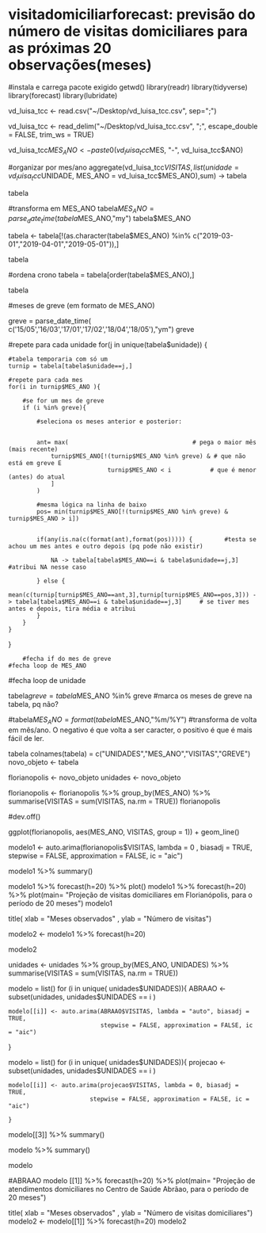 # visitadomiciliarforecast: previsão do número de visitas domiciliares para as próximas 20 observações(meses)
#instala e carrega pacote exigido
getwd()
library(readr)
library(tidyverse)
library(forecast)
library(lubridate)

vd_luisa_tcc <- read.csv("~/Desktop/vd_luisa_tcc.csv", sep=";")

vd_luisa_tcc <- read_delim("~/Desktop/vd_luisa_tcc.csv", 
                           ";", escape_double = FALSE, trim_ws = TRUE)

vd_luisa_tcc$MES_ANO <- paste0(vd_luisa_tcc$MES, "-", vd_luisa_tcc$ANO)


#organizar por mes/ano
aggregate(vd_luisa_tcc$VISITAS,list(unidade = vd_luisa_tcc$UNIDADE, MES_ANO = vd_luisa_tcc$MES_ANO),sum) -> tabela

tabela

#transforma em MES_ANO
tabela$MES_ANO = parse_date_time(tabela$MES_ANO,"my")
tabela$MES_ANO

tabela <- tabela[!(as.character(tabela$MES_ANO) %in% c("2019-03-01","2019-04-01","2019-05-01")),]

tabela


#ordena crono
tabela = tabela[order(tabela$MES_ANO),]

tabela


#meses de greve (em formato de MES_ANO)

greve = parse_date_time( c('15/05','16/03','17/01','17/02','18/04','18/05'),"ym")
greve

#repete para cada unidade
for(j in unique(tabela$unidade)) {
    
    #tabela temporaria com só um
    turnip = tabela[tabela$unidade==j,]
    
    #repete para cada mes
    for(i in turnip$MES_ANO ){
        
        #se for um mes de greve
        if (i %in% greve){
            
            #seleciona os meses anterior e posterior:
            
            
            ant= max(                                   # pega o maior mês (mais recente)
                turnip$MES_ANO[!(turnip$MES_ANO %in% greve) & # que não está em greve E
                                turnip$MES_ANO < i           # que é menor (antes) do atual
                ]                
            )
            
            #mesma lógica na linha de baixo 
            pos= min(turnip$MES_ANO[!(turnip$MES_ANO %in% greve) & turnip$MES_ANO > i])
            
            
            if(any(is.na(c(format(ant),format(pos))))) {         #testa se achou um mes antes e outro depois (pq pode não existir)
                
                NA -> tabela[tabela$MES_ANO==i & tabela$unidade==j,3]    #atribui NA nesse caso
                
            } else {         
            mean(c(turnip[turnip$MES_ANO==ant,3],turnip[turnip$MES_ANO==pos,3])) -> tabela[tabela$MES_ANO==i & tabela$unidade==j,3]     # se tiver mes antes e depois, tira média e atribui
            }
        }
    }
}
            
        #fecha if do mes de greve
    #fecha loop de MES_ANO
#fecha loop de unidade

tabela$greve =  tabela$MES_ANO %in% greve 
#marca os meses de greve na tabela, pq não?

#tabela$MES_ANO = format(tabela$MES_ANO,"%m/%Y") 
#transforma de volta em mês/ano. O negativo é que volta a ser caracter, o positivo é que é mais fácil de ler.

tabela
colnames(tabela) = c("UNIDADES","MES_ANO","VISITAS","GREVE")
novo_objeto <- tabela


florianopolis <- novo_objeto
unidades <- novo_objeto

florianopolis <- florianopolis %>% 
    group_by(MES_ANO) %>%
    summarise(VISITAS = sum(VISITAS, na.rm = TRUE))
florianopolis

#dev.off()

ggplot(florianopolis, aes(MES_ANO, VISITAS, group = 1)) + 
    geom_line()

modelo1 <- auto.arima(florianopolis$VISITAS, lambda = 0 , biasadj = TRUE,
                      stepwise = FALSE, approximation = FALSE, ic = "aic")

modelo1 %>% summary()


modelo1 %>% forecast(h=20) %>% plot()
modelo1 %>% forecast(h=20) %>% plot(main= "Projeção de visitas domiciliares em Florianópolis, para o período de 20 meses")
modelo1

title( xlab = "Meses observados" , ylab = "Número de visitas")

modelo2 <- modelo1 %>% forecast(h=20) 

modelo2

unidades <- unidades %>% 
    group_by(MES_ANO, UNIDADES) %>%
    summarise(VISITAS = sum(VISITAS, na.rm = TRUE))

modelo = list()
for (i in unique( unidades$UNIDADES)){ 
    ABRAAO <- subset(unidades, unidades$UNIDADES == i )
    
    modelo[[i]] <- auto.arima(ABRAAO$VISITAS, lambda = "auto", biasadj = TRUE,
                              stepwise = FALSE, approximation = FALSE, ic = "aic")
}

modelo = list()
for (i in unique( unidades$UNIDADES)){ 
    projecao <- subset(unidades, unidades$UNIDADES == i )
    
    modelo[[i]] <- auto.arima(projecao$VISITAS, lambda = 0, biasadj = TRUE,
                           stepwise = FALSE, approximation = FALSE, ic = "aic")

    }


modelo[[3]] %>% summary()

modelo %>% summary()

modelo

#ABRAAO
modelo [[1]] %>% forecast(h=20) %>% plot(main= "Projeção de atendimentos domiciliares no Centro de Saúde Abrãao, para o período de 20 meses")

title( xlab = "Meses observados" , ylab = "Número de visitas domiciliares")
modelo2 <- modelo[[1]] %>% forecast(h=20) 
modelo2 
